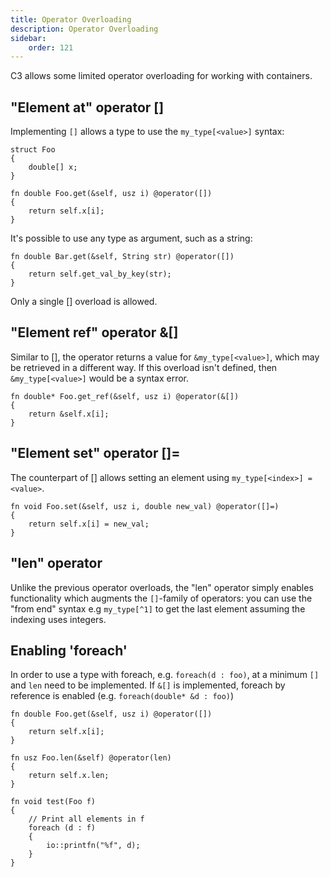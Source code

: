 ```yaml
---
title: Operator Overloading
description: Operator Overloading
sidebar:
    order: 121
---
```


C3 allows some limited operator overloading for working with containers.

## "Element at" operator []

Implementing `[]` allows a type to use the `my_type[<value>]` syntax:

```c3
struct Foo
{
    double[] x;
}

fn double Foo.get(&self, usz i) @operator([])
{
    return self.x[i];
}
```

It's possible to use any type as argument, such as a string:

```c3
fn double Bar.get(&self, String str) @operator([])
{
    return self.get_val_by_key(str);
}
```

Only a single [] overload is allowed.

## "Element ref" operator &[]

Similar to [], the operator returns a value for `&my_type[<value>]`, which may
be retrieved in a different way. If this overload isn't defined, then `&my_type[<value>]` would
be a syntax error.

```c3
fn double* Foo.get_ref(&self, usz i) @operator(&[])
{
    return &self.x[i];
}
```

## "Element set" operator []=

The counterpart of [] allows setting an element using `my_type[<index>] = <value>`.

```c3
fn void Foo.set(&self, usz i, double new_val) @operator([]=)
{
    return self.x[i] = new_val;
}
```

## "len" operator

Unlike the previous operator overloads, the "len" operator simply enables functionality
which augments the `[]`-family of operators: you can use the "from end" syntax e.g `my_type[^1]` 
to get the last element assuming the indexing uses integers.

## Enabling 'foreach'

In order to use a type with foreach, e.g. `foreach(d : foo)`, at a minimum `[]` and `len` need to
be implemented. If `&[]` is implemented, foreach by reference is enabled (e.g. `foreach(double* &d : foo)`)

```c3
fn double Foo.get(&self, usz i) @operator([])
{
    return self.x[i];
}

fn usz Foo.len(&self) @operator(len)
{
    return self.x.len;
}

fn void test(Foo f)
{
    // Print all elements in f
    foreach (d : f)
    {
        io::printfn("%f", d);
    }
}
```